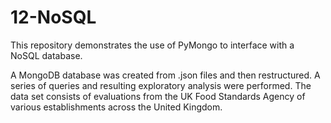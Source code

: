 # 12-NoSQL

This repository demonstrates the use of PyMongo to interface with a NoSQL database. 

A MongoDB database was created from .json files and then restructured. A series of queries and resulting exploratory analysis were performed.
The data set consists of evaluations from the UK Food Standards Agency of various establishments across the United Kingdom.
